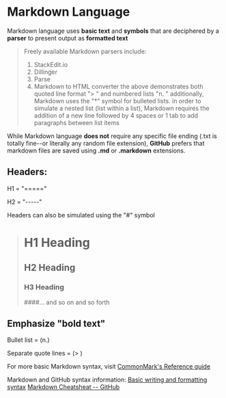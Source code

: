 Markdown Language
=================

Markdown language uses **basic text** and **symbols** that are deciphered by a **parser** to present output as **formatted text**

> Freely available Markdown parsers include:
> 1. StackEdit.io
> 2. Dillinger
> 3. Parse
> 4. Markdown to HTML converter
> the above demonstrates both quoted line format "> " and numbered lists "n. "
> additionally, Markdown uses the "*" symbol for bulleted lists.
> in order to simulate a nested list (list within a list), Markdown requires the addition of a new line followed by 4 spaces or 1 tab to add paragraphs between list items

While Markdown language **does not** require any specific file ending (.txt is totally fine--or literally any random file extension), **GitHub** prefers that markdown files are saved using **.md** or **.markdown** extensions.

Headers:
-------
H1 = "====="

H2 = "-----"

Headers can also be simulated using the "#" symbol

> # H1 Heading
> ## H2 Heading
> ### H3 Heading
> ####... and so on and so forth

Emphasize "**bold text**"
---------

Bullet list = (n.)

Separate quote lines = (> )

For more basic Markdown syntax, visit [CommonMark's Reference guide](https://commonmark.org/help/)

Markdown and GitHub syntax information:
[Basic writing and formatting syntax](https://docs.github.com/en/get-started/writing-on-github/getting-started-with-writing-and-formatting-on-github/basic-writing-and-formatting-syntax)
[Markdown Cheatsheat -- GitHub](https://github.com/adam-p/markdown-here/wiki/Markdown-Cheatsheet)

